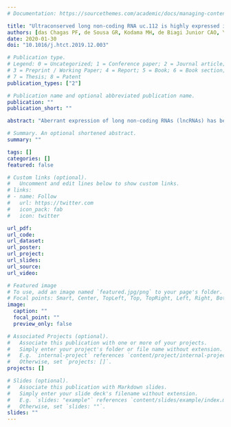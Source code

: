 ```yaml
---
# Documentation: https://sourcethemes.com/academic/docs/managing-content/

title: "Ultraconserved long non-coding RNA uc.112 is highly expressed in childhood T versus B-cell acute lymphoblastic leukemia"
authors: [das Chagas PF, de Sousa GR, Kodama MH, de Biagi Junior CAO, Yunes JA, Brandalise SR, Calin GA, Tone LG, Scrideli CA, de Oliveira JC]
date: 2020-01-30
doi: "10.1016/j.htct.2019.12.003"

# Publication type.
# Legend: 0 = Uncategorized; 1 = Conference paper; 2 = Journal article;
# 3 = Preprint / Working Paper; 4 = Report; 5 = Book; 6 = Book section;
# 7 = Thesis; 8 = Patent
publication_types: ["2"]

# Publication name and optional abbreviated publication name.
publication: ""
publication_short: ""

abstract: "Aberrant expression of long non-coding RNAs (lncRNAs) has been detected in several types of cancer, including acute lymphoblastic leukemia (ALL), but lncRNA mapped on transcribed ultraconserved regions (T-UCRs) are little explored. The T-UCRs uc.112, uc.122, uc.160 and uc.262 were evaluated by quantitative real-time PCR in bone marrow samples from children with T-ALL (n=32) and common-ALL/pre-B ALL (n=30). In pediatric ALL, higher expression levels of uc.112 were found in patients with T-ALL, compared to patients with B-ALL. T-cells did not differ significantly from B-cells regarding uc.112 expression in non-tumor precursors from public data. Additionally, among B-ALL patients, uc.112 was also found to be increased in patients with hyperdiploidy, compared to other karyotype results. The uc.122, uc.160, and uc.262 were not associated with biological or clinical features. These findings suggest a potential role of uc.112 in pediatric ALL and emphasize the need for further investigation of T-UCR in pediatric ALL."

# Summary. An optional shortened abstract.
summary: ""

tags: []
categories: []
featured: false

# Custom links (optional).
#   Uncomment and edit lines below to show custom links.
# links:
# - name: Follow
#   url: https://twitter.com
#   icon_pack: fab
#   icon: twitter

url_pdf:
url_code:
url_dataset:
url_poster:
url_project:
url_slides:
url_source:
url_video:

# Featured image
# To use, add an image named `featured.jpg/png` to your page's folder. 
# Focal points: Smart, Center, TopLeft, Top, TopRight, Left, Right, BottomLeft, Bottom, BottomRight.
image:
  caption: ""
  focal_point: ""
  preview_only: false

# Associated Projects (optional).
#   Associate this publication with one or more of your projects.
#   Simply enter your project's folder or file name without extension.
#   E.g. `internal-project` references `content/project/internal-project/index.md`.
#   Otherwise, set `projects: []`.
projects: []

# Slides (optional).
#   Associate this publication with Markdown slides.
#   Simply enter your slide deck's filename without extension.
#   E.g. `slides: "example"` references `content/slides/example/index.md`.
#   Otherwise, set `slides: ""`.
slides: ""
---
```

